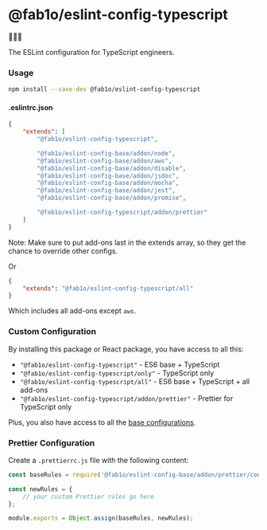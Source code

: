 # @fab1o/eslint-config-typescript

💙💙💙

The ESLint configuration for TypeScript engineers.

### Usage

```sh
npm install --save-dev @fab1o/eslint-config-typescript
```

#### .eslintrc.json

```json
{
    "extends": [
        "@fab1o/eslint-config-typescript",

        "@fab1o/eslint-config-base/addon/node",
        "@fab1o/eslint-config-base/addon/aws",
        "@fab1o/eslint-config-base/addon/disable",
        "@fab1o/eslint-config-base/addon/jsdoc",
        "@fab1o/eslint-config-base/addon/mocha",
        "@fab1o/eslint-config-base/addon/jest",
        "@fab1o/eslint-config-base/addon/promise",

        "@fab1o/eslint-config-typescript/addon/prettier"
    ]
}
```

Note: Make sure to put add-ons last in the extends array, so they get the chance to override other configs.

Or

```json
{
    "extends": "@fab1o/eslint-config-typescript/all"
}
```

Which includes all add-ons except `aws`.

### Custom Configuration

By installing this package or React package, you have access to all this:

-   `"@fab1o/eslint-config-typescript"` - ES6 base + TypeScript
-   `"@fab1o/eslint-config-typescript/only"` - TypeScript only
-   `"@fab1o/eslint-config-typescript/all"` - ES6 base + TypeScript + all add-ons
-   `"@fab1o/eslint-config-typescript/addon/prettier"` - Prettier for TypeScript only

Plus, you also have access to all the [base configurations](../eslint-config-base#custom-configuration).

### Prettier Configuration

Create a `.prettierrc.js` file with the following content:

```js
const baseRules = require('@fab1o/eslint-config-base/addon/prettier/config');

const newRules = {
    // your custom Prettier rules go here
};

module.exports = Object.assign(baseRules, newRules);
```
